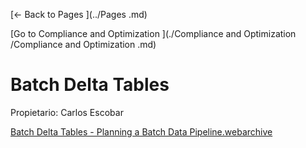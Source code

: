 [← Back to Pages ](../Pages .md)

[Go to Compliance and Optimization ](./Compliance and Optimization /Compliance and Optimization .md)

# Batch Delta Tables

Propietario: Carlos Escobar

[Batch Delta Tables - Planning a Batch Data Pipeline.webarchive](Batch%20Delta%20Tables%20566e12e759874ab38b59f852ed742277/Batch_Delta_Tables_-_Planning_a_Batch_Data_Pipeline.webarchive)